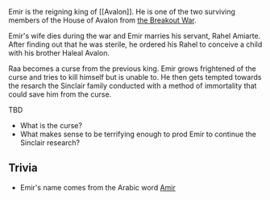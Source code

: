 Emir is the reigning king of [[Avalon]]. He is one of the two surviving members of the House of Avalon from [the Breakout War]().

Emir's wife dies during the war and Emir marries his servant, Rahel Amiarte. After finding out that he was sterile, he ordered his Rahel to conceive a child with his brother Haleal Avalon.

Raa becomes a curse from the previous king. Emir grows frightened of the curse and tries to kill himself but is unable to. He then gets tempted towards the resarch the Sinclair family conducted with a method of immortality that could save him from the curse.

TBD
* What is the curse?
* What makes sense to be terrifying enough to prod Emir to continue the Sinclair research?

## Trivia
* Emir's name comes from the Arabic word [Amir](https://en.wikipedia.org/wiki/Emir)